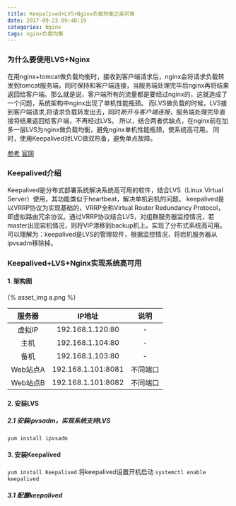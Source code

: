 ```yaml
---
title: Keepalived+LVS+Nginx负载均衡之高可用
date: 2017-09-23 09:48:19
categories: Nginx
tags: nginx负载均衡
---
```

### 为什么要使用LVS+Nginx
在用nginx+tomcat做负载均衡时，接收到客户端请求后，nginx会将请求负载转发到tomcat服务端，同时保持和客户端连接，当服务端处理完毕后nginx再将结果返回给客户端。那么就是说，客户端所有的流量都是要经过nginx的，这就造成了一个问题，系统架构中nginx出现了单机性能瓶颈。
而LVS做负载的时候，LVS接到客户端请求,将请求负载转发出去，同时*断开与客户端连接*，服务端处理完毕直接将结果返回给客户端，不再经过LVS。
所以，结合两者优缺点，在nginx前在加多一层LVS为nginx做负载均衡，避免nginx单机性能瓶颈，使系统高可用。
同时，使用Keepalived对LVC做双热备，避免单点故障。

[参考](http://www.linuxvirtualserver.org/zh/lvs1.html) [官网](http://www.linuxvirtualserver.org/)

### Keepalived介绍
Keepalived是分布式部署系统解决系统高可用的软件，结合LVS（Linux Virtual Server）使用，其功能类似于heartbeat，解决单机宕机的问题。
keepalived是以VRRP协议为实现基础的，VRRP全称Virtual Router Redundancy Protocol，即虚拟路由冗余协议。通过VRRP协议结合LVS，对组群服务器监控情况，若master出现宕机情况，则将VIP漂移到backup机上。实现了分布式系统高可用。可以理解为：keepalived是LVS的管理软件，根据监控情况，将宕机服务器从ipvsadm移除掉。

### Keepalived+LVS+Nginx实现系统高可用
#### 1. 架构图
{% asset_img a.png %} 
 
|  服务器   | IP地址 | 说明 |
| :------: | :------:|:-----:|
| 虚拟IP | 192.168.1.120:80 | - |
| 主机 | 192.168.1.104:80 | - |
| 备机 | 192.168.1.103:80 | - |
| Web站点A | 192.168.1.101:8081 | 不同端口 |
| Web站点B | 192.168.1.101:8082	 | 不同端口 |

#### 2. 安装LVS
##### 2.1  安装ipvsadm，实现系统支持LVS
`yum install ipvsadm`
#### 3. 安装Keepalived
`yum install Keepalived`
将keepalived设置开机启动
`systemctl enable keepalived`
##### 3.1   配置keepalived


